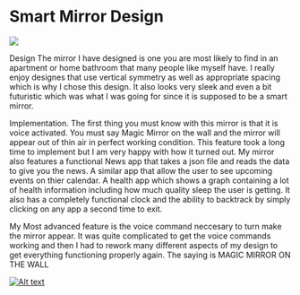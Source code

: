 # Smart Mirror Design
![](p2.Mason.Weaver.png)

Design
The mirror I have designed is one you are most likely to find in an apartment or home bathroom that many people like myself have.
I really enjoy designes that use vertical symmetry as well as appropriate spacing which is why I chose this design.
It also looks very sleek and even a bit futuristic which was what I was going for since it is supposed to be a smart mirror.

Implementation.
The first thing you must know with this mirror is that it is voice activated.
You must say Magic Mirror on the wall and the mirror will appear out of thin air in perfect working condition.
This feature took a long time to implement but I am very happy with how it turned out. 
My mirror also features a functional News app that takes a json file and reads the data to give you the news.
A similar app that allow the user to see upcoming events on thier calendar.
A health app which shows a graph containing a lot of health information including how much quality sleep the user is getting.
It also has a completely functional clock and the ability to backtrack by simply clicking on any app a second time to exit.

My Most advanced feature is the voice command neccesary to turn make the mirror appear. It was quite complicated to get the voice commands working and then I had to rework many different aspects of my design to get everything functioning properly again.
The saying is MAGIC MIRROR ON THE WALL





[![Alt text](https://img.youtube.com/vi/K2SzSb0iWQw/0.jpg)](https://www.youtube.com/watch?v=K2SzSb0iWQw)



